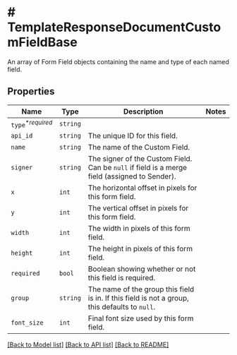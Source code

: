 # # TemplateResponseDocumentCustomFieldBase

An array of Form Field objects containing the name and type of each named field.

## Properties

Name | Type | Description | Notes
------------ | ------------- | ------------- | -------------
| `type`<sup>*_required_</sup> | ```string``` |    |  |
| `api_id` | ```string``` |  The unique ID for this field.  |  |
| `name` | ```string``` |  The name of the Custom Field.  |  |
| `signer` | ```string``` |  The signer of the Custom Field. Can be `null` if field is a merge field (assigned to Sender).  |  |
| `x` | ```int``` |  The horizontal offset in pixels for this form field.  |  |
| `y` | ```int``` |  The vertical offset in pixels for this form field.  |  |
| `width` | ```int``` |  The width in pixels of this form field.  |  |
| `height` | ```int``` |  The height in pixels of this form field.  |  |
| `required` | ```bool``` |  Boolean showing whether or not this field is required.  |  |
| `group` | ```string``` |  The name of the group this field is in. If this field is not a group, this defaults to `null`.  |  |
| `font_size` | ```int``` |  Final font size used by this form field.  |  |

[[Back to Model list]](../../README.md#models) [[Back to API list]](../../README.md#endpoints) [[Back to README]](../../README.md)
